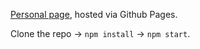 [Personal page](http://mitranim.github.io), hosted via Github Pages.

Clone the repo -> `npm install` -> `npm start`.
